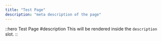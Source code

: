 ```yaml
---
title: "Test Page"
description: "meta description of the page"
---
```


<!-- Content of the page -->

::hero
Test Page
#description
This will be rendered inside the `description` slot.
::
